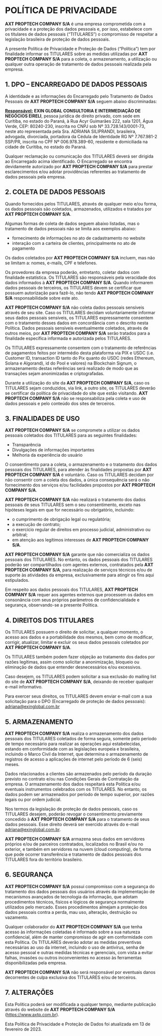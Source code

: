 # POLÍTICA DE PRIVACIDADE

**AXT PROPTECH COMPANY S/A** é uma empresa comprometida com a privacidade e a proteção dos dados pessoais e, por isso, estabelece com os titulares de dados pessoais (“TITULARES”) o compromisso de respeitar a legislação brasileira de proteção de dados pessoais.

A presente Política de Privacidade e Proteção de Dados (“Política”) tem por finalidade informar os TITULARES sobre as medidas utilizadas por **AXT PROPTECH COMPANY S/A** para a coleta, o armazenamento, a utilização ou qualquer outra operação de tratamento de dados pessoais realizada pela empresa.

## 1. DPO – ENCARREGADO DE DADOS PESSOAIS

A identidade e as informações do Encarregado pelo Tratamento de Dados Pessoais de **AXT PROPTECH COMPANY S/A** seguem abaixo discriminadas:

**<span style="text-decoration:underline;">Responsável:</span>** **EXIN GLOBAL CONSULTORIA E INTERMEDIAÇÃO DE NEGÓCIOS EIRELI**, pessoa jurídica de direito privado, com sede em Curitiba, no estado do Paraná, à Rua Acyr Guimarães 222, sala 1201, Água Verde, CEP: 80240-230, inscrita no CNPJ sob Nº 33.728.143/0001-73, neste ato representada pela Sra. ADRIANA SILIPRANDI, brasileira, advogada, divorciada, portadora da Cédula de Identidade RG Nº 7.767.981-2 SSP/PR, inscrita no CPF Nº 006.978.389-60, residente e domiciliada na cidade de Curitiba, no estado do Paraná.

Qualquer reclamação ou comunicação dos TITULARES deverá ser dirigida ao Encarregado acima identificado. O Encarregado se encontra devidamente autorizado por **AXT PROPTECH COMPANY S/A** para prestar esclarecimentos e/ou adotar providências referentes ao tratamento de dados pessoais pela empresa.

## 2. COLETA DE DADOS PESSOAIS

Quando fornecidos pelos TITULARES, através de qualquer meio e/ou forma, os dados pessoais são coletados, armazenados, utilizados e tratados por **AXT PROPTECH COMPANY S/A**.

Algumas formas de coleta de dados seguem abaixo listadas, mas o tratamento de dados pessoais não se limita aos exemplos abaixo:

- fornecimento de informações no ato de cadastramento no website
- interação com a carteira de clientes, principalmente no ato de pagamento

Os dados coletados por **AXT PROPTECH COMPANY S/A** incluem, mas não se limitam a: nomes, e-mails, CPF e telefones.

Os provedores da empresa poderão, entretanto, coletar dados com finalidade estatística. Os TITULARES são responsáveis pela veracidade dos dados informados à **AXT PROPTECH COMPANY S/A**. Quando informarem dados pessoais de terceiros, os TITULARES devem se certificar que possuem autorização para fazê-lo, não tendo **AXT PROPTECH COMPANY S/A** responsabilidade sobre este ato.

**AXT PROPTECH COMPANY S/A** não coleta dados pessoais sensíveis através de seu site. Caso os TITULARES decidam voluntariamente informar seus dados pessoais sensíveis, os TITULARES expressamente consentem com o tratamento desses dados em concordância com o descrito nesta Política. Dados pessoais sensíveis eventualmente coletados, através de outros meios, por **AXT PROPTECH COMPANY S/A** serão tratados para a finalidade específica informada e autorizada pelos TITULARES.

Os TITULARES expressamente consentem com o tratamento de referências de pagamentos feitos por intermédio desta plataforma via PIX e USDC (i.e. Customer ID, transaction ID tanto do Pix quanto do USDC (redes Ethereum, Solana e Algorand), id do Pool e valores) na Blockchain Signum, o armazenamento destas referências será realizado de modo que as transações sejam anonimizadas e criptografadas.

Durante a utilização do site da **AXT PROPTECH COMPANY S/A**, caso os TITULARES sejam conduzidos, via link, a outro site, os TITULARES deverão se certificar da política de privacidade do site que estão visitando. **AXT PROPTECH COMPANY S/A** não se responsabiliza pela coleta e uso de dados pessoais e pelo conteúdo dos sites de terceiros.

## 3. FINALIDADES DE USO

**AXT PROPTECH COMPANY S/A** se compromete a utilizar os dados pessoais coletados dos TITULARES para as seguintes finalidades:

- Transparência
- Divulgações de informações importantes
- Melhoria da experiência do usuário

O consentimento para a coleta, o armazenamento e o tratamento dos dados pessoais dos TITULARES, para atender às finalidades propostas por **AXT PROPTECH COMPANY S/A** é voluntário. Caso os TITULARES decidam por não consentir com a coleta dos dados, a única consequência será o não fornecimento dos serviços e/ou facilidades propostos por **AXT PROPTECH COMPANY S/A**.

**AXT PROPTECH COMPANY S/A** não realizará o tratamento dos dados pessoais de seus TITULARES sem o seu consentimento, exceto nas hipóteses legais em que for necessário ou obrigatório, incluindo:

- o cumprimento de obrigação legal ou regulatória;
- a execução de contrato;
- o exercício regular de direitos em processo judicial, administrativo ou arbitral;
- em atenção aos legítimos interesses de **AXT PROPTECH COMPANY S/A**.

**AXT PROPTECH COMPANY S/A** garante que não comercializa os dados pessoais dos TITULARES. No entanto, os dados pessoais dos TITULARES poderão ser compartilhados com agentes externos, contratados pela **AXT PROPTECH COMPANY S/A**, para realização de serviços técnicos e/ou de suporte às atividades da empresa, exclusivamente para atingir os fins aqui estipulados.

Em respeito aos dados pessoais dos TITULARES, **AXT PROPTECH COMPANY S/A** requer aos agentes externos que processem os dados em consonância com seus próprios parâmetros de confidencialidade e segurança, observando-se a presente Política.

## 4. DIREITOS DOS TITULARES

Os TITULARES possuem o direito de solicitar, a qualquer momento, o acesso aos dados e a portabilidade dos mesmos, bem como de modificar, corrigir, atualizar, limitar e excluir os seus dados pessoais coletados por **AXT PROPTECH COMPANY S/A**.

Os TITULARES também podem fazer objeção ao tratamento dos dados por razões legítimas, assim como solicitar a anonimização, bloqueio ou eliminação de dados que entender desnecessários e/ou excessivos.

Caso desejem, os TITULARES podem solicitar a sua exclusão do mailing list do site de **AXT PROPTECH COMPANY S/A**, deixando de receber qualquer e-mail informativo.

Para exercer seus direitos, os TITULARES devem enviar e-mail com a sua solicitação para o DPO (Encarregado de proteção de dados pessoais): adriana@exinglobal.com.br

## 5. ARMAZENAMENTO

**AXT PROPTECH COMPANY S/A** realiza o armazenamento dos dados pessoais dos TITULARES coletados de forma segura, somente pelo período de tempo necessário para realizar as operações aqui estabelecidas, estando em conformidade com as legislações europeia e brasileira, incluindo o Marco Civil da Internet, que determina o armazenamento de registros de acesso a aplicações de internet pelo período de 6 (seis) meses.

Dados relacionados a clientes são armazenados pelo período da duração previsto no contrato e/ou nas Condições Gerais de Contratação da empresa. O armazenamento dos dados respeitará esta Política e/ou eventuais instrumentos celebrados com os TITULARES. No entanto, os dados podem ser armazenados por período de tempo superior, por razões legais ou por ordem judicial.

Nos termos da legislação de proteção de dados pessoais, caso os TITULARES desejem, poderão revogar o consentimento previamente concedido à **AXT PROPTECH COMPANY S/A** para o tratamento de seus dados pessoais. Esse direito deverá ser exercido através do e-mail adriana@exinglobal.com.br.

**AXT PROPTECH COMPANY S/A** armazena seus dados em servidores próprios e/ou de parceiros contratados, localizados no Brasil e/ou no exterior, e também em servidores na nuvem (cloud computing), de forma que pode ocorrer transferência e tratamento de dados pessoais dos TITULARES fora do território brasileiro.

## 6. SEGURANÇA

**AXT PROPTECH COMPANY S/A** possui compromisso com a segurança do tratamento dos dados pessoais dos usuários através da implementação de mecanismos avançados de tecnologia da informação, que adotam procedimentos técnicos, físicos e lógicos de segurança normalmente utilizados pelo mercado. Esses procedimentos almejam a proteção dos dados pessoais contra a perda, mau uso, alteração, destruição ou vazamento.

Qualquer colaborador do **AXT PROPTECH COMPANY S/A** que tenha acesso às informações coletadas é informado sobre a sua natureza confidencial, além de manter compromisso de agir em conformidade com esta Política. Os TITULARES deverão adotar as medidas preventivas necessárias ao uso da internet, incluindo o uso de antivírus, senha de acesso pessoal e outras medidas técnicas e gerenciais, com vista a evitar falhas, invasões ou outros inconvenientes no acesso às ferramentas disponibilizadas pela empresa.

**AXT PROPTECH COMPANY S/A** não será responsável por eventuais danos decorrentes de culpa exclusiva dos TITULARES e/ou de terceiros.

## 7. ALTERAÇÕES

Esta Política poderá ser modificada a qualquer tempo, mediante publicação através do website de **AXT PROPTECH COMPANY S/A** (https://www.axtp.com.br).

Esta Política de Privacidade e Proteção de Dados foi atualizada em 13 de fevereiro de 2023.
